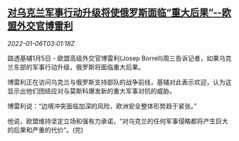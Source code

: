 <!--1641439863000-->
[对乌克兰军事行动升级将使俄罗斯面临“重大后果”--欧盟外交官博雷利](https://cn.reuters.com/article/eu-warning-russia-ukraine-0105-wedn-idCNKBS2JG067)
------

<div><i>2022-01-06T03:01:18Z</i></div><p>路透基辅1月5日 - 欧盟高级外交官博雷利(Josep Borrell)周三告诉记者，如果乌克兰东部的军事行动升级，俄罗斯将面临重大后果。</p><p>博雷利正在访问乌克兰与俄罗斯支持部队的战争前线，基辅对此表示欢迎，认为这显示出他们团结应对与莫斯科爆发新的重大军事对抗的威胁。</p><p>博雷利说：“边境冲突面临加深的风险，欧洲安全整体形势趋于紧张。”</p><p>他说，欧盟维持坚定立场和强有力承诺，“对乌克兰的任何军事侵略都将产生巨大的后果和严重的代价”。(完)</p>
